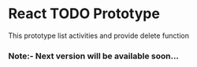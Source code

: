 <h1>React TODO Prototype</h1>

<p>This prototype list activities and provide delete function</p>

### Note:- Next version will be available soon...

